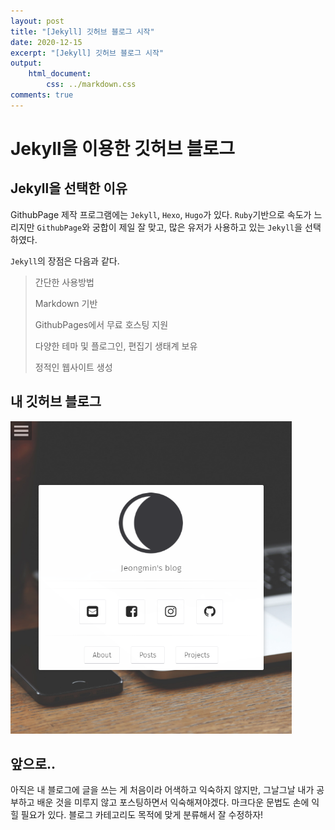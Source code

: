 ```yaml
---
layout: post
title: "[Jekyll] 깃허브 블로그 시작"
date: 2020-12-15
excerpt: "[Jekyll] 깃허브 블로그 시작"
output:
    html_document:
        css: ../markdown.css
comments: true
---
```


# <strong>Jekyll을 이용한 깃허브 블로그</strong> 

## <strong>Jekyll을 선택한 이유</strong>
GithubPage 제작 프로그램에는 `Jekyll`, `Hexo`, `Hugo`가 있다. `Ruby`기반으로 속도가 느리지만 `GithubPage`와 궁합이 제일 잘 맞고, 많은 유저가 사용하고 있는 `Jekyll`을 선택하였다.

`Jekyll`의 장점은 다음과 같다.
> <p>간단한 사용방법</p>
> <p>Markdown 기반</p>
> <p>GithubPages에서 무료 호스팅 지원</p>
> <p>다양한 테마 및 플로그인, 편집기 생태계 보유</p>
> <p>정적인 웹사이트 생성</p>

## <strong>내 깃허브 블로그</strong>
<img src="../img/1.jpg.png" width="450px" height="500px">

## <strong>앞으로..</strong>
아직은 내 블로그에 글을 쓰는 게 처음이라 어색하고 익숙하지 않지만, 그날그날 내가 공부하고 배운 것을 미루지 않고 포스팅하면서 익숙해져야겠다. 마크다운 문법도 손에 익힐 필요가 있다. 블로그 카테고리도 목적에 맞게 분류해서 잘 수정하자!